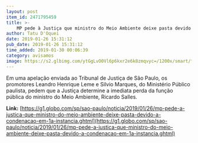 ```yaml
---
layout: post
item_id: 2471795459
title: >-
    MP pede à Justiça que ministro do Meio Ambiente deixe pasta devido a condenação em 1ª instância
author: Tatu D'Oquei
date: 2019-01-26 15:31:12
pub_date: 2019-01-26 15:31:12
time_added: 2019-01-30 00:06:39
category: avisamos
image: https://s2.glbimg.com/ytGgLvO0Vl6p6kxr2e6k8zmqvyc=/1200x/smart/filters:cover():strip_icc()/s.glbimg.com/jo/g1/f/original/2019/01/17/ricardo-salles.jpg
---
```


Em uma apelação enviada ao Tribunal de Justiça de São Paulo, os promotores Leandro Henrique Leme e Silvio Marques, do Ministério Público paulista, pedem que a Justiça determine a imediata perda da função pública do ministro do Meio Ambiente, Ricardo Salles.

**Link:** [https://g1.globo.com/sp/sao-paulo/noticia/2019/01/26/mp-pede-a-justica-que-ministro-do-meio-ambiente-deixe-pasta-devido-a-condenacao-em-1a-instancia.ghtml](https://g1.globo.com/sp/sao-paulo/noticia/2019/01/26/mp-pede-a-justica-que-ministro-do-meio-ambiente-deixe-pasta-devido-a-condenacao-em-1a-instancia.ghtml)

